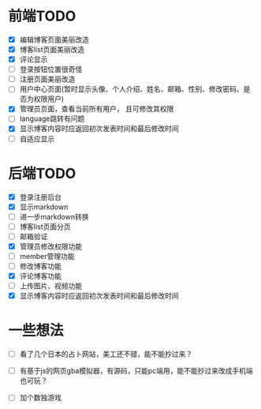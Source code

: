 # 前端TODO
 - [x] 编辑博客页面美丽改造
 - [x] 博客list页面美丽改造
 - [x] 评论显示
 - [ ] 登录按钮位置很奇怪
 - [ ] 注册页面美丽改造
 - [ ] 用户中心页面(暂时显示头像、个人介绍、姓名、邮箱、性别、修改密码、是否为权限用户)
 - [x] 管理员页面，查看当前所有用户， 且可修改其权限
 - [ ] language跳转有问题
 - [x] 显示博客内容时应返回初次发表时间和最后修改时间
 - [ ] 自适应显示
   
# 后端TODO
 - [x] 登录注册后台
 - [x] 显示markdown
 - [ ] 进一步markdown转换
 - [ ] 博客list页面分页
 - [ ] 邮箱验证
 - [x] 管理员修改权限功能
 - [ ] member管理功能
 - [ ] 修改博客功能
 - [x] 评论博客功能
 - [ ] 上传图片、视频功能
 - [x] 显示博客内容时应返回初次发表时间和最后修改时间
 
 # 一些想法
 - [ ] 看了几个日本的占卜网站，美工还不错，能不能抄过来？
 - [ ] 有基于js的网页gba模拟器，有源码，只能pc端用，能不能抄过来改成手机端也可玩？
 - [ ] 加个数独游戏
 
